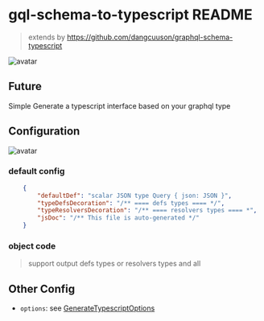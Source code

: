 # gql-schema-to-typescript README

> extends by https://github.com/dangcuuson/graphql-schema-typescript


![avatar](https://github.com/liyikun/vscode-graphql-schema-typescript/image/test.gif)


## Future

 Simple Generate a typescript interface based on your graphql type

## Configuration

![avatar](https://github.com/liyikun/vscode-graphql-schema-typescript/image/config.png)


### default config

```json
    {
        "defaultDef": "scalar JSON type Query { json: JSON }",
        "typeDefsDecoration": "/** ==== defs types ==== */",
        "typeResolversDecoration": "/** ==== resolvers types ==== *",
        "jsDoc": "/** This file is auto-generated */"
    }
```

### object code
> support output defs types or resolvers types and all

## Other Config

* `options`: see [GenerateTypescriptOptions](https://github.com/dangcuuson/graphql-schema-typescript/blob/master/src/types.ts)


